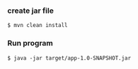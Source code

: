 ### create jar file ###
`$ mvn clean install`
### Run program ###
`$ java -jar target/app-1.0-SNAPSHOT.jar `
